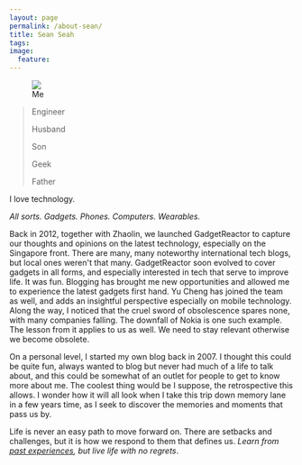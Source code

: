 ```yaml
---
layout: page
permalink: /about-sean/
title: Sean Seah
tags:
image:
  feature:
---
```

<figure>
  <img src="{{ site.url }}/images/seanseah.jpg">
  <figcaption>Me</figcaption>
</figure>

>Engineer
>
>Husband
>
>Son
>
>Geek
>
>Father

I
love
technology.

*All sorts. Gadgets. Phones. Computers. Wearables.*

Back in 2012, together with Zhaolin, we launched GadgetReactor to capture our 
thoughts and opinions on the latest technology, especially on the Singapore front. 
There are many, many noteworthy international tech blogs, but local ones weren't 
that many. GadgetReactor soon evolved to cover gadgets in all forms, and especially 
interested in tech that serve to improve life. It was fun. Blogging has brought me new 
opportunities and allowed me to experience the latest gadgets first hand. Yu Cheng
has joined the team as well, and adds an insightful perspective especially on mobile
technology. Along the way, I noticed that the cruel sword of obsolescence spares none,
with many companies falling. The downfall of Nokia is one such example. The lesson 
from it applies to us as well. We need to stay relevant otherwise we become obsolete.

On a personal level, I started my own blog back in 2007. I thought this could be quite 
fun, always wanted to blog but never had much of a life to talk about, and this could 
be somewhat of an outlet for people to get to know more about me. The coolest thing would 
be I suppose, the retrospective this allows. I wonder how it will all look when I take this 
trip down memory lane in a few years time, as I seek to discover the memories and moments 
that pass us by.

Life is never an easy path to move forward on. There are setbacks and challenges, but it is
how we respond to them that defines us. _Learn from [past experiences](/life-big-moments/), 
but live life with no regrets_.
